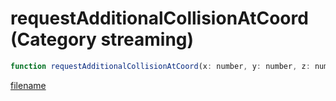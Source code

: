 # requestAdditionalCollisionAtCoord (Category streaming)

```js
function requestAdditionalCollisionAtCoord(x: number, y: number, z: number): void
```

[filename](requestAdditionalCollisionAtCoord_m.md ':include')